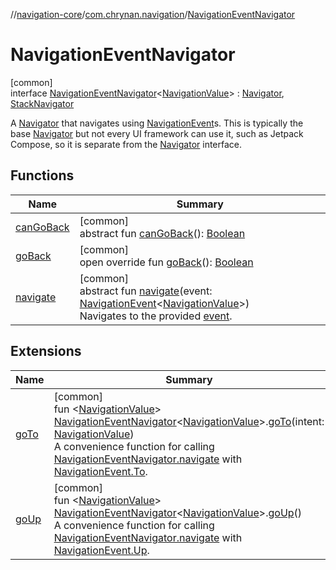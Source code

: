 //[navigation-core](../../../index.md)/[com.chrynan.navigation](../index.md)/[NavigationEventNavigator](index.md)

# NavigationEventNavigator

[common]\
interface [NavigationEventNavigator](index.md)&lt;[NavigationValue](index.md)&gt; : [Navigator](../-navigator/index.md), [StackNavigator](../-stack-navigator/index.md)

A [Navigator](../-navigator/index.md) that navigates using [NavigationEvent](../-navigation-event/index.md)s. This is typically the base [Navigator](../-navigator/index.md) but not every UI framework can use it, such as Jetpack Compose, so it is separate from the [Navigator](../-navigator/index.md) interface.

## Functions

| Name | Summary |
|---|---|
| [canGoBack](../-stack-navigator/can-go-back.md) | [common]<br>abstract fun [canGoBack](../-stack-navigator/can-go-back.md)(): [Boolean](https://kotlinlang.org/api/latest/jvm/stdlib/kotlin/-boolean/index.html) |
| [goBack](go-back.md) | [common]<br>open override fun [goBack](go-back.md)(): [Boolean](https://kotlinlang.org/api/latest/jvm/stdlib/kotlin/-boolean/index.html) |
| [navigate](navigate.md) | [common]<br>abstract fun [navigate](navigate.md)(event: [NavigationEvent](../-navigation-event/index.md)&lt;[NavigationValue](index.md)&gt;)<br>Navigates to the provided [event](navigate.md). |

## Extensions

| Name | Summary |
|---|---|
| [goTo](../go-to.md) | [common]<br>fun &lt;[NavigationValue](../go-to.md)&gt; [NavigationEventNavigator](index.md)&lt;[NavigationValue](../go-to.md)&gt;.[goTo](../go-to.md)(intent: [NavigationValue](../go-to.md))<br>A convenience function for calling [NavigationEventNavigator.navigate](navigate.md) with [NavigationEvent.To](../-navigation-event/-to/index.md). |
| [goUp](../go-up.md) | [common]<br>fun &lt;[NavigationValue](../go-up.md)&gt; [NavigationEventNavigator](index.md)&lt;[NavigationValue](../go-up.md)&gt;.[goUp](../go-up.md)()<br>A convenience function for calling [NavigationEventNavigator.navigate](navigate.md) with [NavigationEvent.Up](../-navigation-event/-up/index.md). |
